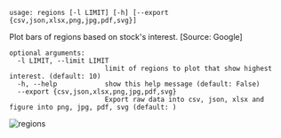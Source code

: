 ```
usage: regions [-l LIMIT] [-h] [--export {csv,json,xlsx,png,jpg,pdf,svg}]
```

Plot bars of regions based on stock's interest. [Source: Google]

```
optional arguments:
  -l LIMIT, --limit LIMIT
                        limit of regions to plot that show highest interest. (default: 10)
  -h, --help            show this help message (default: False)
  --export {csv,json,xlsx,png,jpg,pdf,svg}
                        Export raw data into csv, json, xlsx and figure into png, jpg, pdf, svg (default: )
```

![regions](https://user-images.githubusercontent.com/46355364/154300386-f6b1924c-8f73-44c5-bbae-52ef33d88061.png)
